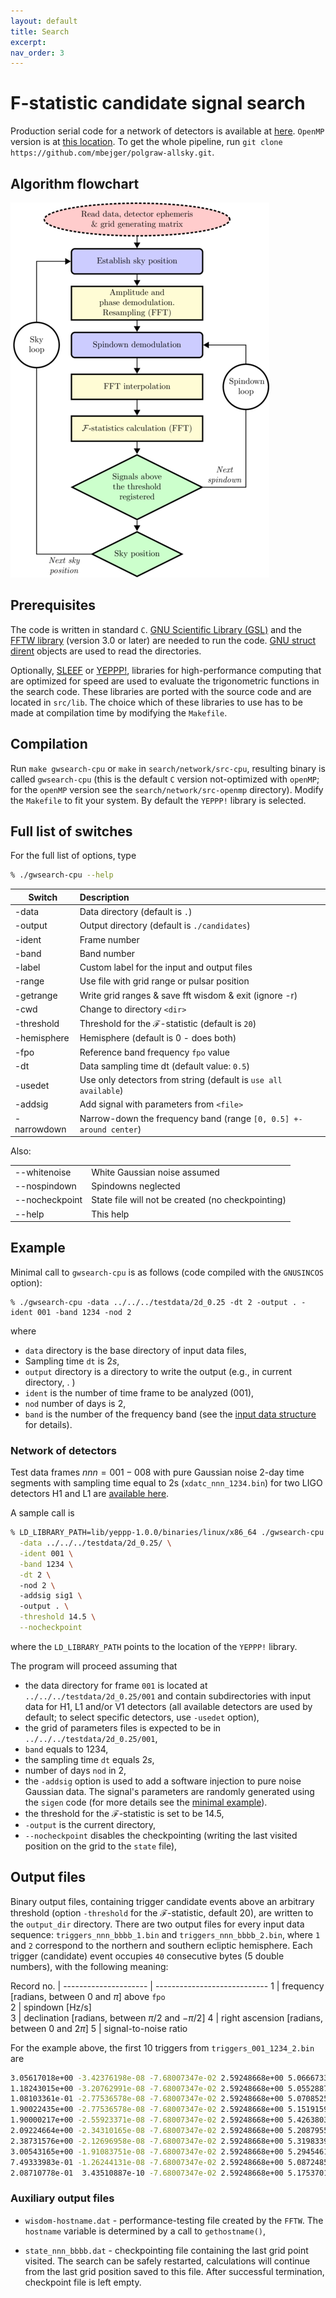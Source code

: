 ```yaml
---
layout: default
title: Search
excerpt:
nav_order: 3
---
```


# F-statistic candidate signal search

Production serial code for a network of detectors is available at [here](https://github.com/mbejger/polgraw-allsky/tree/master/search/network/src-cpu). `OpenMP` version is at [this location](https://github.com/mbejger/polgraw-allsky/tree/master/search/network/src-openmp). To get the whole pipeline, run `git clone https://github.com/mbejger/polgraw-allsky.git`. 


## Algorithm flowchart

![Code flowchart](img/flowchart.png)


## Prerequisites

The code is written in standard `C`. [GNU Scientific Library (GSL)](http://www.gnu.org/software/gsl/) and the [FFTW library](http://www.fftw.org) (version 3.0 or later) are needed to run the code. [GNU struct dirent](http://www.gnu.org/software/libc/manual/html_node/Accessing-Directories.html#Accessing-Directories) objects are used to read the directories. 

Optionally, [SLEEF](http://shibatch.sourceforge.net) or [YEPPP!](http://www.yeppp.info), libraries for high-performance computing that are optimized for speed are used to evaluate the trigonometric functions in the search code. These libraries are ported with the source code and are located in `src/lib`. The choice which of these libraries to use has to be made at compilation time by modifying the `Makefile`. 

## Compilation 

Run  `make gwsearch-cpu` or `make` in `search/network/src-cpu`, resulting  binary is called `gwsearch-cpu` (this is the default `C` version not-optimized with `openMP`; for the `openMP` version see the `search/network/src-openmp` directory). Modify the `Makefile` to fit your system. By default the `YEPPP!` library is selected. 

## Full list of switches

For the full list of options, type

```bash 
% ./gwsearch-cpu --help 
```

| Switch      | Description       |
|-------------|:------------------| 
|-data        | Data directory (default is `.`)
|-output      | Output directory (default is `./candidates`)
|-ident       | Frame number
|-band        | Band number
|-label       | Custom label for the input and output files
|-range       | Use file with grid range or pulsar position
|-getrange    | Write grid ranges & save fft wisdom & exit (ignore -r)
|-cwd         | Change to directory `<dir>`
|-threshold   | Threshold for the $\mathcal{F}$-statistic (default is `20`)
|-hemisphere  | Hemisphere (default is 0 - does both)
|-fpo         | Reference band frequency `fpo` value
|-dt          | Data sampling time dt (default value: `0.5`)
|-usedet      | Use only detectors from string (default is `use all available`)
|-addsig      | Add signal with parameters from `<file>`
|-narrowdown  | Narrow-down the frequency band (range `[0, 0.5] +- around center`)

Also: 

|                 |             | 
|-----------------|:------------|
| --whitenoise    | White Gaussian noise assumed | 
| --nospindown    | Spindowns neglected | 
| --nocheckpoint  | State file will not be created (no checkpointing) |
| --help          | This help | 


## Example

Minimal call to `gwsearch-cpu` is as follows (code compiled with the `GNUSINCOS` option): 

```
% ./gwsearch-cpu -data ../../../testdata/2d_0.25 -dt 2 -output . -ident 001 -band 1234 -nod 2  
```

where
 
* `data` directory is the base directory of input data files,
*  Sampling time `dt` is $2 s$, 
* `output` directory is a directory to write the output (e.g., in current directory, . ) 
* `ident` is the number of time frame to be analyzed ($001$),
* `nod` number of days is $2$, 
* `band` is the number of the frequency band (see the [input data structure](../polgraw-allsky/input_data) for details). 

### Network of detectors 

Test data frames $nnn=001-008$ with pure Gaussian noise 2-day time segments with sampling time equal to 2s (`xdatc_nnn_1234.bin`) for two LIGO detectors H1 and L1 are [available here](https://polgraw.camk.edu.pl/H1L1_2d_0.25.tar.gz). 

A sample call is 

```bash 
% LD_LIBRARY_PATH=lib/yeppp-1.0.0/binaries/linux/x86_64 ./gwsearch-cpu \
  -data ../../../testdata/2d_0.25/ \
  -ident 001 \
  -band 1234 \
  -dt 2 \ 
  -nod 2 \ 
  -addsig sig1 \  
  -output . \
  -threshold 14.5 \
  --nocheckpoint
``` 
where the `LD_LIBRARY_PATH` points to the location of the `YEPPP!` library. 

The program will proceed assuming that 

  * the data directory for frame `001` is located at `../../../testdata/2d_0.25/001` and contain subdirectories with input data for H1, L1 and/or V1 detectors (all available detectors are used by default; to select specific detectors, use `-usedet` option), 
  * the grid of parameters files is expected to be in `../../../testdata/2d_0.25/001`, 
  * `band` equals to $1234$,  
  * the sampling time `dt` equals $2 s$, 
  * number of days `nod` in $2$, 
  * the `-addsig` option is used to add a software injection to pure noise Gaussian data. The signal's parameters are randomly generated using the `sigen` code (for more details see the [minimal example](../polgraw-allsky/pipeline_script)).  
  * the threshold for the $\mathcal{F}$-statistic is set to be $14.5$,
  * `-output` is the current directory, 
  * `--nocheckpoint` disables the checkpointing (writing the last visited position on the grid to the `state` file), 

## Output files

Binary output files, containing trigger candidate events above an arbitrary threshold (option `-threshold` for the $\mathcal{F}$-statistic, default 20), are written to the `output_dir` directory. There are two output files for every input data sequence: `triggers_nnn_bbbb_1.bin` and
`triggers_nnn_bbbb_2.bin`,  where  `1` and  `2` correspond to the northern and southern ecliptic hemisphere. Each trigger (candidate) event occupies `40` consecutive bytes (5 double numbers), with the following meaning:

Record no.            | 
--------------------- | ---------------------------- 
1                     | frequency [radians, between 0 and $\pi$] above `fpo`  
2                     | spindown [$\mathrm{Hz/s}$]  
3                     | declination [radians, between $\pi/2$ and $-\pi/2$]
4                     | right ascension [radians, between 0 and $2\pi$]
5                     | signal-to-noise ratio

For the example above, the first 10 triggers from `triggers_001_1234_2.bin` are 

```bash
3.05617018e+00 -3.42376198e-08 -7.68007347e-02 2.59248668e+00 5.06667333e+00 
1.18243015e+00 -3.20762991e-08 -7.68007347e-02 2.59248668e+00 5.05528873e+00 
1.08103361e-01 -2.77536578e-08 -7.68007347e-02 2.59248668e+00 5.07085254e+00 
1.90022435e+00 -2.77536578e-08 -7.68007347e-02 2.59248668e+00 5.15191593e+00 
1.90000217e+00 -2.55923371e-08 -7.68007347e-02 2.59248668e+00 5.42638039e+00 
2.09224664e+00 -2.34310165e-08 -7.68007347e-02 2.59248668e+00 5.20879551e+00 
2.38731576e+00 -2.12696958e-08 -7.68007347e-02 2.59248668e+00 5.31983396e+00 
3.00543165e+00 -1.91083751e-08 -7.68007347e-02 2.59248668e+00 5.29454616e+00 
7.49333983e-01 -1.26244131e-08 -7.68007347e-02 2.59248668e+00 5.08724856e+00 
2.08710778e-01  3.43510887e-10 -7.68007347e-02 2.59248668e+00 5.17537018e+00 
```

### Auxiliary output files

* `wisdom-hostname.dat` - performance-testing file created by the `FFTW`. The `hostname` variable is determined by a call to `gethostname()`, 

* `state_nnn_bbbb.dat` - checkpointing file containing the last grid point visited. The search can  be safely restarted, calculations will continue  from the last grid position saved to this file. After successful termination, checkpoint file is left empty.
